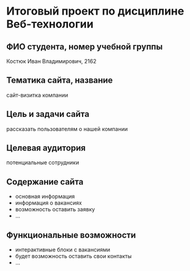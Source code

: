 # Итоговый проект по дисциплине Веб-технологии

## ФИО студента, номер учебной группы

Костюк Иван Владимирович, 2162

## Тематика сайта, название

сайт-визитка компании

## Цель и задачи сайта

рассказать пользователям о нашей компании 

## Целевая аудитория

потенциальные сотрудники

## Содержание сайта

* основная информация
* информация о вакансиях
* возможность оставить заявку
* ...

## Функциональные возможности

* интерактивные блоки с вакансиями
* будет возможность оставить свои контакты
* ...
